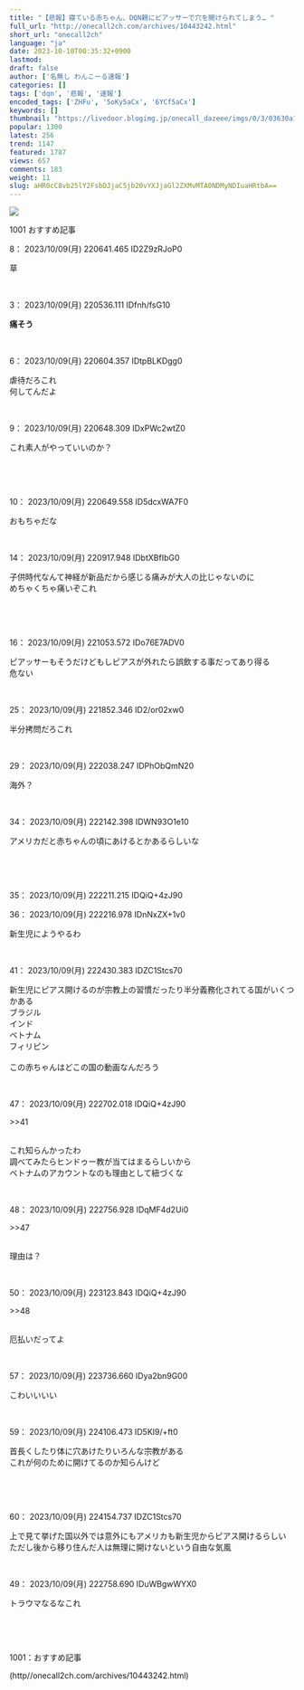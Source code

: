 ```yaml
---
title: "【悲報】寝ている赤ちゃん、DQN親にピアッサーで穴を開けられてしまう… "
full_url: "http://onecall2ch.com/archives/10443242.html"
short_url: "onecall2ch"
language: "ja"
date: 2023-10-10T00:35:32+0900
lastmod: 
draft: false
author: ['名無し わんこーる速報']
categories: []
tags: ['dqn', '悲報', '速報']
encoded_tags: ['ZHFu', '5oKy5aCx', '6YCf5aCx']
keywords: []
thumbnail: "https://livedoor.blogimg.jp/onecall_dazeee/imgs/0/3/03630a10.png"
popular: 1300
latest: 256
trend: 1147
featured: 1787
views: 657
comments: 183
weight: 11
slug: aHR0cC8vb25lY2FsbDJjaC5jb20vYXJjaGl2ZXMvMTA0NDMyNDIuaHRtbA==
---
```


![](https://livedoor.blogimg.jp/onecall_dazeee/imgs/0/3/03630a10.png)

<div> <p class='name2'> 1001 おすすめ記事</p> <p class='name2'>8： 2023/10/09(月) 220641.465 ID2Z9zRJoP0</p><p class='onecall'> 草 <br></p><br> <p class='name2'>3： 2023/10/09(月) 220536.111 IDfnh/fsG10</p><p class='onecall'><b> 痛そう </b><br></p><br> <p class='name2'>6： 2023/10/09(月) 220604.357 IDtpBLKDgg0</p><p class='onecall'> 虐待だろこれ <br> 何してんだよ <br></p><br> <p class='name2'>9： 2023/10/09(月) 220648.309 IDxPWc2wtZ0</p><p class='onecall'><p> これ素人がやっていいのか？ </p><br></p><br> <p class='name2'>10： 2023/10/09(月) 220649.558 ID5dcxWA7F0</p><p class='onecall'> おもちゃだな <br></p><br> <p class='name2'>14： 2023/10/09(月) 220917.948 IDbtXBfIbG0</p><p class='onecall'><p> 子供時代なんて神経が新品だから感じる痛みが大人の比じゃないのに <br> めちゃくちゃ痛いぞこれ <br></p><br></p><br> <p class='name2'>16： 2023/10/09(月) 221053.572 IDo76E7ADV0</p><p class='onecall'> ピアッサーもそうだけどもしピアスが外れたら誤飲する事だってあり得る <br> 危ない <br></p><br> <p class='name2'>25： 2023/10/09(月) 221852.346 ID2/or02xw0</p><p class='onecall'> 半分拷問だろこれ <br></p><br> <p class='name2'>29： 2023/10/09(月) 222038.247 IDPhObQmN20</p><p class='onecall'> 海外？ <br></p><br> <p class='name2'>34： 2023/10/09(月) 222142.398 IDWN93O1e10</p><p class='onecall'><p> アメリカだと赤ちゃんの頃にあけるとかあるらしいな </p><br></p><br> <p class='name2'>35： 2023/10/09(月) 222211.215 IDQiQ+4zJ90</p><p class='name2'>36： 2023/10/09(月) 222216.978 IDnNxZX+1v0</p><p class='onecall'> 新生児にようやるわ <br></p><br> <p class='name2'>41： 2023/10/09(月) 222430.383 IDZC1Stcs70</p><p class='onecall'> 新生児にピアス開けるのが宗教上の習慣だったり半分義務化されてる国がいくつかある <br> ブラジル <br> インド <br> ベトナム <br> フィリピン <br> <br> この赤ちゃんはどこの国の動画なんだろう <br></p><br> <p class='name2'>47： 2023/10/09(月) 222702.018 IDQiQ+4zJ90</p><p class='onecall'> <p class='anchor'>>>41</p> <br> これ知らんかったわ <br> 調べてみたらヒンドゥー教が当てはまるらしいから <br> ベトナムのアカウントなのも理由として紐づくな <br></p><br> <p class='name2'>48： 2023/10/09(月) 222756.928 IDqMF4d2Ui0</p><p class='onecall'> <p class='anchor'>>>47</p> <br> 理由は？ <br></p><br> <p class='name2'>50： 2023/10/09(月) 223123.843 IDQiQ+4zJ90</p><p class='onecall'> <p class='anchor'>>>48</p> <br> 厄払いだってよ <br></p><br> <p class='name2'>57： 2023/10/09(月) 223736.660 IDya2bn9G00</p><p class='onecall'> こわいいいい <br></p><br> <p class='name2'>59： 2023/10/09(月) 224106.473 ID5KI9/+ft0</p><p class='onecall'><p> 首長くしたり体に穴あけたりいろんな宗教がある <br> これが何のために開けてるのか知らんけど </p><br></p><br> <p class='name2'>60： 2023/10/09(月) 224154.737 IDZC1Stcs70</p><p class='onecall'> 上で見て挙げた国以外では意外にもアメリカも新生児からピアス開けるらしい <br> ただし後から移り住んだ人は無理に開けないという自由な気風 <br></p><br> <p class='name2'>49： 2023/10/09(月) 222758.690 IDuWBgwWYX0</p><p class='onecall'><p> トラウマなるなこれ </p><br></p><br> <p class='name2'>1001：おすすめ記事</p> </div>

(http//onecall2ch.com/archives/10443242.html)
